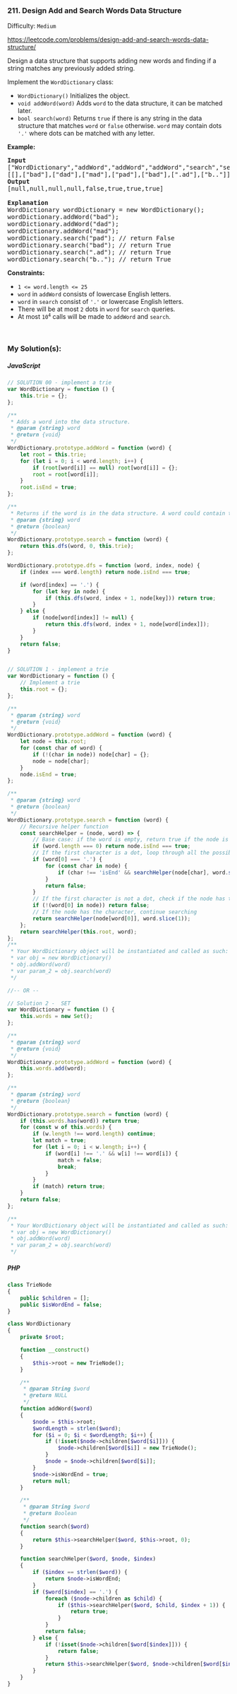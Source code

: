 ### 211. Design Add and Search Words Data Structure

Difficulty: `Medium`

https://leetcode.com/problems/design-add-and-search-words-data-structure/

<p>Design a data structure that supports adding new words and finding if a string matches any previously added string.</p>

<p>Implement the <code>WordDictionary</code> class:</p>

<ul>
	<li><code>WordDictionary()</code>&nbsp;Initializes the object.</li>
	<li><code>void addWord(word)</code> Adds <code>word</code> to the data structure, it can be matched later.</li>
	<li><code>bool search(word)</code>&nbsp;Returns <code>true</code> if there is any string in the data structure that matches <code>word</code>&nbsp;or <code>false</code> otherwise. <code>word</code> may contain dots <code>'.'</code> where dots can be matched with any letter.</li>
</ul>

<p><strong class="example">Example:</strong></p>

<pre><strong>Input</strong>
["WordDictionary","addWord","addWord","addWord","search","search","search","search"]
[[],["bad"],["dad"],["mad"],["pad"],["bad"],[".ad"],["b.."]]
<strong>Output</strong>
[null,null,null,null,false,true,true,true]

<strong>Explanation</strong>
WordDictionary wordDictionary = new WordDictionary();
wordDictionary.addWord("bad");
wordDictionary.addWord("dad");
wordDictionary.addWord("mad");
wordDictionary.search("pad"); // return False
wordDictionary.search("bad"); // return True
wordDictionary.search(".ad"); // return True
wordDictionary.search("b.."); // return True
</pre>
<p><strong>Constraints:</strong></p>
<ul>
	<li><code>1 &lt;= word.length &lt;= 25</code></li>
	<li><code>word</code> in <code>addWord</code> consists of lowercase English letters.</li>
	<li><code>word</code> in <code>search</code> consist of <code>'.'</code> or lowercase English letters.</li>
	<li>There will be at most <code>2</code> dots in <code>word</code> for <code>search</code> queries.</li>
	<li>At most <code>10<sup>4</sup></code> calls will be made to <code>addWord</code> and <code>search</code>.</li>
</ul>
<p>&nbsp;</p>

### My Solution(s):

##### JavaScript

```js
// SOLUTION 00 - implement a trie
var WordDictionary = function () {
    this.trie = {};
};

/**
 * Adds a word into the data structure.
 * @param {string} word
 * @return {void}
 */
WordDictionary.prototype.addWord = function (word) {
    let root = this.trie;
    for (let i = 0; i < word.length; i++) {
        if (root[word[i]] == null) root[word[i]] = {};
        root = root[word[i]];
    }
    root.isEnd = true;
};

/**
 * Returns if the word is in the data structure. A word could contain the dot character '.' to represent any one letter.
 * @param {string} word
 * @return {boolean}
 */
WordDictionary.prototype.search = function (word) {
    return this.dfs(word, 0, this.trie);
};

WordDictionary.prototype.dfs = function (word, index, node) {
    if (index === word.length) return node.isEnd === true;

    if (word[index] == '.') {
        for (let key in node) {
            if (this.dfs(word, index + 1, node[key])) return true;
        }
    } else {
        if (node[word[index]] != null) {
            return this.dfs(word, index + 1, node[word[index]]);
        }
    }
    return false;
}


// SOLUTION 1 - implement a trie
var WordDictionary = function () {
    // Implement a trie
    this.root = {};
};

/**
 * @param {string} word
 * @return {void}
 */
WordDictionary.prototype.addWord = function (word) {
    let node = this.root;
    for (const char of word) {
        if (!(char in node)) node[char] = {};
        node = node[char];
    }
    node.isEnd = true;
};

/**
 * @param {string} word
 * @return {boolean}
 */
WordDictionary.prototype.search = function (word) {
    // Recursive helper function
    const searchHelper = (node, word) => {
        // Base case: if the word is empty, return true if the node is an end of a word
        if (word.length === 0) return node.isEnd === true;
        // If the first character is a dot, loop through all the possible characters
        if (word[0] === '.') {
            for (const char in node) {
                if (char !== 'isEnd' && searchHelper(node[char], word.slice(1))) return true;
            }
            return false;
        }
        // If the first character is not a dot, check if the node has the character
        if (!(word[0] in node)) return false;
        // If the node has the character, continue searching
        return searchHelper(node[word[0]], word.slice(1));
    };
    return searchHelper(this.root, word);
};
/**
 * Your WordDictionary object will be instantiated and called as such:
 * var obj = new WordDictionary()
 * obj.addWord(word)
 * var param_2 = obj.search(word)
 */

//-- OR --

// Solution 2 -  SET
var WordDictionary = function () {
    this.words = new Set();
};

/**
 * @param {string} word
 * @return {void}
 */
WordDictionary.prototype.addWord = function (word) {
    this.words.add(word);
};

/**
 * @param {string} word
 * @return {boolean}
 */
WordDictionary.prototype.search = function (word) {
    if (this.words.has(word)) return true;
    for (const w of this.words) {
        if (w.length !== word.length) continue;
        let match = true;
        for (let i = 0; i < w.length; i++) {
            if (word[i] !== '.' && w[i] !== word[i]) {
                match = false;
                break;
            }
        }
        if (match) return true;
    }
    return false;
};

/**
 * Your WordDictionary object will be instantiated and called as such:
 * var obj = new WordDictionary()
 * obj.addWord(word)
 * var param_2 = obj.search(word)
 */
```

##### PHP

```php
class TrieNode
{
    public $children = [];
    public $isWordEnd = false;
}

class WordDictionary
{
    private $root;

    function __construct()
    {
        $this->root = new TrieNode();
    }

    /**
     * @param String $word
     * @return NULL
     */
    function addWord($word)
    {
        $node = $this->root;
        $wordLength = strlen($word);
        for ($i = 0; $i < $wordLength; $i++) {
            if (!isset($node->children[$word[$i]])) {
                $node->children[$word[$i]] = new TrieNode();
            }
            $node = $node->children[$word[$i]];
        }
        $node->isWordEnd = true;
        return null;
    }

    /**
     * @param String $word
     * @return Boolean
     */
    function search($word)
    {
        return $this->searchHelper($word, $this->root, 0);
    }

    function searchHelper($word, $node, $index)
    {
        if ($index == strlen($word)) {
            return $node->isWordEnd;
        }
        if ($word[$index] == '.') {
            foreach ($node->children as $child) {
                if ($this->searchHelper($word, $child, $index + 1)) {
                    return true;
                }
            }
            return false;
        } else {
            if (!isset($node->children[$word[$index]])) {
                return false;
            }
            return $this->searchHelper($word, $node->children[$word[$index]], $index + 1);
        }
    }
}
```

